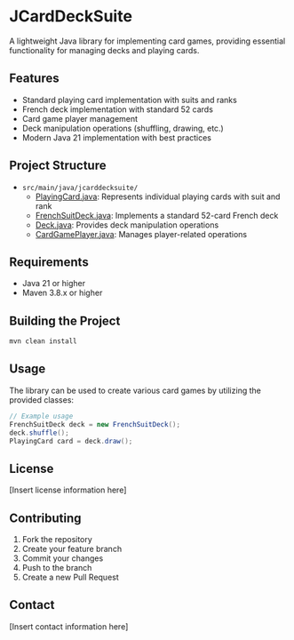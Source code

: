 # JCardDeckSuite

A lightweight Java library for implementing card games, providing essential functionality for managing decks and playing cards.

## Features

- Standard playing card implementation with suits and ranks
- French deck implementation with standard 52 cards
- Card game player management
- Deck manipulation operations (shuffling, drawing, etc.)
- Modern Java 21 implementation with best practices

## Project Structure

- `src/main/java/jcarddecksuite/`
  - [PlayingCard.java](cci:7://file:///Users/rjulsaint/JCardDeckSuite/src/main/java/jcarddecksuite/PlayingCard.java:0:0-0:0): Represents individual playing cards with suit and rank
  - [FrenchSuitDeck.java](cci:7://file:///Users/rjulsaint/JCardDeckSuite/src/main/java/jcarddecksuite/FrenchSuitDeck.java:0:0-0:0): Implements a standard 52-card French deck
  - [Deck.java](cci:7://file:///Users/rjulsaint/JCardDeckSuite/src/main/java/jcarddecksuite/Deck.java:0:0-0:0): Provides deck manipulation operations
  - [CardGamePlayer.java](cci:7://file:///Users/rjulsaint/JCardDeckSuite/src/main/java/jcarddecksuite/CardGamePlayer.java:0:0-0:0): Manages player-related operations

## Requirements

- Java 21 or higher
- Maven 3.8.x or higher

## Building the Project

```bash
mvn clean install
```

## Usage

The library can be used to create various card games by utilizing the provided classes:

```java
// Example usage
FrenchSuitDeck deck = new FrenchSuitDeck();
deck.shuffle();
PlayingCard card = deck.draw();
```

## License

[Insert license information here]

## Contributing

1. Fork the repository
2. Create your feature branch
3. Commit your changes
4. Push to the branch
5. Create a new Pull Request

## Contact

[Insert contact information here]

